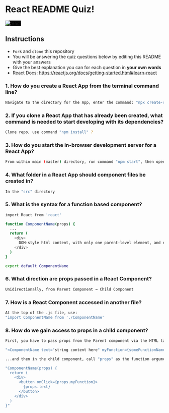 # React README Quiz!

<div>
  <img alt="react" style="background-color: black" src="https://betabeers.com/static/uploads/blog/20170420_React_logo_wordmark.png" />
</div>

## Instructions

- `Fork` and `clone` this repository
- You will be answering the quiz questions below by editing this README with your answers
- Give the best explanation you can for each question in **your own words**
- React Docs: https://reactjs.org/docs/getting-started.html#learn-react

### 1. How do you create a React App from the terminal command line?

```sh
Navigate to the directory for the App, enter the command: "npx create-react-app [name-of-app]"
```

### 2. If you clone a React App that has already been created, what command is needed to start developing with its dependencies?

```sh
Clone repo, use command "npm install" ? 
```

### 3. How do you start the in-browser development server for a React App?

```sh
From within main (master) directory, run command "npm start", then open a new Command terminal if you want to do anything else, since the first one is now running your live server :) 
```

### 4. What folder in a React App should component files be created in?

```sh
In the "src" directory
```

### 5. What is the syntax for a function based component?

```sh
import React from 'react'

function ComponentName(props) {
  ...
  return (
    <div>
      DOM-style html content, with only one parent-level element, and everything else contained within
    </div>
  )
}

export default ComponentName
```

### 6. What direction are props passed in a React Component?

```sh
Unidirectionally, from Parent Component → Child Component
```

### 7. How is a React Component accessed in another file?

```sh
At the top of the .js file, use: 
"import ComponentName from './ComponentName'
```

### 8. How do we gain access to props in a child component?

```sh
First, you have to pass props from the Parent component via the HTML tags, e.g.:

"<ComponentName text="string content here" myFunction={someFunctionName / Array / Object / Etc.}>"

...and then in the child component, call "props" as the function argument, and then use {dot.notation} to access, e.g:

"ComponentName(props) {
  return (
    <div>
      <button onClick={props.myFunction}>
        {props.text}
      </button>
    </div>
  )
}"
```
